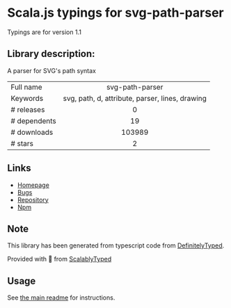 
# Scala.js typings for svg-path-parser

Typings are for version 1.1

## Library description:
A parser for SVG's path syntax

|                    |                 |
| ------------------ | :-------------: |
| Full name          | svg-path-parser |
| Keywords           | svg, path, d, attribute, parser, lines, drawing |
| # releases         | 0 |
| # dependents       | 19 |
| # downloads        | 103989 |
| # stars            | 2 |

## Links
- [Homepage](https://github.com/hughsk/svg-path-parser#readme)
- [Bugs](https://github.com/hughsk/svg-path-parser/issues)
- [Repository](https://github.com/hughsk/svg-path-parser)
- [Npm](https://www.npmjs.com/package/svg-path-parser)
    


## Note
This library has been generated from typescript code from [DefinitelyTyped](https://definitelytyped.org).

Provided with :purple_heart: from [ScalablyTyped](https://github.com/oyvindberg/ScalablyTyped)

## Usage
See [the main readme](../../readme.md) for instructions.


